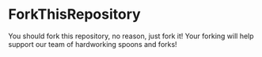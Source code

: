 # ForkThisRepository
You should fork this repository, no reason, just fork it! Your forking will help support our team of hardworking spoons and forks!
